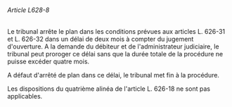 ###### Article L628-8

Le tribunal arrête le plan dans les conditions prévues aux articles L. 626-31 et L. 626-32 dans un délai de deux mois à compter du jugement d'ouverture. A la demande du débiteur et de l'administrateur judiciaire, le tribunal peut proroger ce délai sans que la durée totale de la procédure ne puisse excéder quatre mois.

A défaut d'arrêté de plan dans ce délai, le tribunal met fin à la procédure.

Les dispositions du quatrième alinéa de l'article L. 626-18 ne sont pas applicables.

